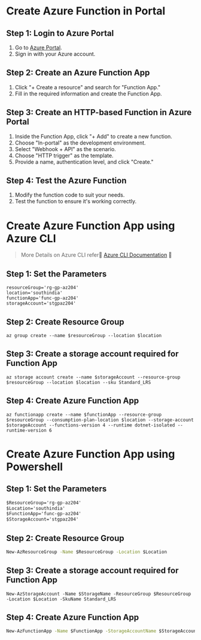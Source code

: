 # Create Azure Function in Portal

## Step 1: Login to Azure Portal

1. Go to [Azure Portal](https://portal.azure.com/).
2. Sign in with your Azure account.

## Step 2: Create an Azure Function App

1. Click "+ Create a resource" and search for "Function App."
2. Fill in the required information and create the Function App.

## Step 3: Create an HTTP-based Function in Azure Portal

1. Inside the Function App, click "+ Add" to create a new function.
2. Choose "In-portal" as the development environment.
3. Select "Webhook + API" as the scenario.
4. Choose "HTTP trigger" as the template.
5. Provide a name, authentication level, and click "Create."

## Step 4: Test the Azure Function

1. Modify the function code to suit your needs.
2. Test the function to ensure it's working correctly.


# Create Azure Function App using Azure CLI
> More Details on Azure CLI refer🌟 [Azure CLI Documentation](../../AzureCLI.md) 🌟 

## Step 1: Set the Parameters 
```
resourceGroup='rg-gp-az204'
location='southindia'
functionApp='func-gp-az204'
storageAccount='stgpaz204'
```

## Step 2: Create Resource Group
```azurecli
az group create --name $resourceGroup --location $location
```
    
## Step 3: Create a storage account required for Function App
```azurecli
az storage account create --name $storageAccount --resource-group $resourceGroup --location $location --sku Standard_LRS
```

## Step 4: Create Azure Function App
```azurecli
az functionapp create --name $functionApp --resource-group $resourceGroup --consumption-plan-location $location --storage-account $storageAccount --functions-version 4 --runtime dotnet-isolated --runtime-version 6
```

# Create Azure Function App using Powershell

## Step 1: Set the Parameters 
```cmd
$ResourceGroup='rg-gp-az204' 
$Location='southindia'
$FunctionApp='func-gp-az204'
$StorageAccount='stgpaz204'
```

## Step 2:  Create Resource Group
```cmd
New-AzResourceGroup -Name $ResourceGroup -Location $Location
```

## Step 3: Create a storage account required for Function App
```
New-AzStorageAccount -Name $StorageName -ResourceGroup $ResourceGroup -Location $Location -SkuName Standard_LRS
```

## Step 4: Create Azure Function App
```cmd
New-AzFunctionApp -Name $FunctionApp -StorageAccountName $StorageAccount -Location $Location -ResourceGroupName $ResourceGroup -FunctionsVersion 4 -RunTime dotnet-isolated -RunTimeVersion 6
```
